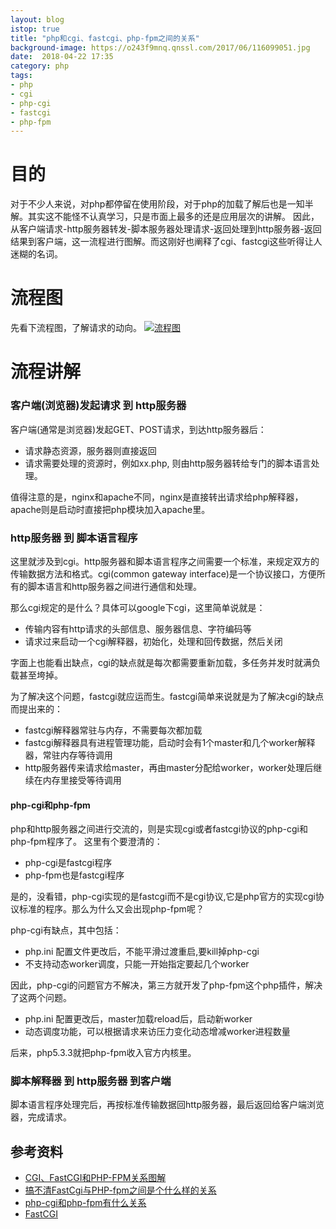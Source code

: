 ```yaml
---
layout: blog
istop: true
title: "php和cgi、fastcgi、php-fpm之间的关系"
background-image: https://o243f9mnq.qnssl.com/2017/06/116099051.jpg
date:  2018-04-22 17:35
category: php
tags:
- php
- cgi
- php-cgi
- fastcgi
- php-fpm
---
```

 
# 目的
 
对于不少人来说，对php都停留在使用阶段，对于php的加载了解后也是一知半解。其实这不能怪不认真学习，只是市面上最多的还是应用层次的讲解。
因此，从客户端请求-http服务器转发-脚本服务器处理请求-返回处理到http服务器-返回结果到客户端，这一流程进行图解。而这刚好也阐释了cgi、fastcgi这些听得让人迷糊的名词。

# 流程图

先看下流程图，了解请求的动向。
[![流程图](http://www.shuizblog.com/style/images/Graph_20180416.png)](http://www.shuizblog.com/style/images/Graph_20180416.png)

# 流程讲解

### 客户端(浏览器)发起请求 到 http服务器

客户端(通常是浏览器)发起GET、POST请求，到达http服务器后：
- 请求静态资源，服务器则直接返回
- 请求需要处理的资源时，例如xx.php, 则由http服务器转给专门的脚本语言处理。

值得注意的是，nginx和apache不同，nginx是直接转出请求给php解释器，apache则是启动时直接把php模块加入apache里。

### http服务器 到 脚本语言程序

这里就涉及到cgi。http服务器和脚本语言程序之间需要一个标准，来规定双方的传输数据方法和格式。cgi(common gateway interface)是一个协议接口，方便所有的脚本语言和http服务器之间进行通信和处理。

那么cgi规定的是什么？具体可以google下cgi，这里简单说就是：
- 传输内容有http请求的头部信息、服务器信息、字符编码等
- 请求过来启动一个cgi解释器，初始化，处理和回传数据，然后关闭

字面上也能看出缺点，cgi的缺点就是每次都需要重新加载，多任务并发时就满负载甚至垮掉。

为了解决这个问题，fastcgi就应运而生。fastcgi简单来说就是为了解决cgi的缺点而提出来的：
- fastcgi解释器常驻与内存，不需要每次都加载
- fastcgi解释器具有进程管理功能，启动时会有1个master和几个worker解释器，常驻内存等待调用
- http服务器传来请求给master，再由master分配给worker，worker处理后继续在内存里接受等待调用

#### php-cgi和php-fpm

php和http服务器之间进行交流的，则是实现cgi或者fastcgi协议的php-cgi和php-fpm程序了。
这里有个要澄清的：
- php-cgi是fastcgi程序
- php-fpm也是fastcgi程序

是的，没看错，php-cgi实现的是fastcgi而不是cgi协议,它是php官方的实现cgi协议标准的程序。那么为什么又会出现php-fpm呢？

php-cgi有缺点，其中包括：
- php.ini 配置文件更改后，不能平滑过渡重启,要kill掉php-cgi
- 不支持动态worker调度，只能一开始指定要起几个worker

因此，php-cgi的问题官方不解决，第三方就开发了php-fpm这个php插件，解决了这两个问题。
- php.ini 配置更改后，master加载reload后，启动新worker
- 动态调度功能，可以根据请求来访压力变化动态增减worker进程数量

后来，php5.3.3就把php-fpm收入官方内核里。

### 脚本解释器 到 http服务器 到客户端

脚本语言程序处理完后，再按标准传输数据回http服务器，最后返回给客户端浏览器，完成请求。

## 参考资料
- [CGI、FastCGI和PHP-FPM关系图解](https://www.awaimai.com/371.html)
- [搞不清FastCgi与PHP-fpm之间是个什么样的关系](https://segmentfault.com/q/1010000000256516)
- [php-cgi和php-fpm有什么关系](https://segmentfault.com/q/1010000008356979)
- [FastCGI](http://www.php-internals.com/book/?p=chapt02/02-02-03-fastcgi)

